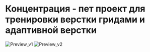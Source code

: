 # Концентрация - пет проект для тренировки верстки гридами и адаптивной верстки

![Preview_v1](../slozhno-sosredotochitsya/images/preview%20v2.png)
![Preview_v2](../slozhno-sosredotochitsya/images/preview%20v1.png)